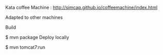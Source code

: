 Kata coffee Machine : http://simcap.github.io/coffeemachine/index.html

Adapted to other machines


Build

$ mvn package
Deploy locally

$ mvn tomcat7:run
